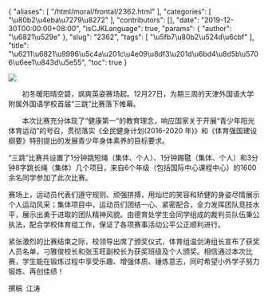 {
    "aliases": [
        "/html/moral/frontal/2362.html"
    ],
    "categories": [
        "\u80b2\u4eba\u7279\u8272"
    ],
    "contributors": [],
    "date": "2019-12-30T00:00:00+08:00",
    "isCJKLanguage": true,
    "params": {
        "author": "\u6821\u529e"
    },
    "slug": "2362",
    "tags": [
        "\u5fb7\u80b2\u524d\u6cbf"
    ],
    "title": "\u6211\u6821\u9996\u5c4a\u201c\u4e09\u8df3\u201d\u6bd4\u8d5b\u5706\u6ee1\u843d\u5e55",
    "toc": true
}

![](https://cdn.tfls.online/mirror/full/9cb562009239eccb9e97ae43a3930dc7f22a0142.jpg)









       初冬暖阳晴空碧，飒爽英姿赛场起。12月27日，为期三周的天津外国语大学附属外国语学校首届“三跳”比赛落下帷幕。 




       本次比赛充分体现了“健康第一”的教育理念，响应国家关于开展“青少年阳光体育运动”的号召，贯彻落实《全民健身计划(2016-2020 年)》和《体育强国建设纲要》特别提出的发展青少年身体素养的目标要求。




“三跳”比赛共设置了1分钟跳短绳（集体、个人）、1分钟踢毽（集体、个人）和3分钟8字跳长绳（集体）几个项目，来自6个年级（包括国际中心课程中心）的1600余名同学参加了此次比赛。




赛场上，运动员代表们遵守规则、顽强拼搏，用灿烂的笑容和矫健的身姿尽情展示个人运动风采；集体项目中，运动员们团结一心、紧密配合，全力发挥团队竞技水平，展示出勇于进取的团队精神风貌。由德育处学生会同学组成的裁判员队伍秉公执法，配合学校体育组工作，保证了各项赛事活动公平公正顺利进行。




紧张激烈的比赛结束之际，校领导出席了颁奖仪式，体育组温剑涛组长宣布了获奖人员名单，刁雅俊校长和张玉旺副校长为获奖班级及个人颁奖。相信通过本次比赛，学生能在锻炼过程中享受乐趣、增强体质、锤炼意志，同时希望小外学子努力锻炼、再创佳绩！




撰稿  江涛




  



